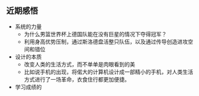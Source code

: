 ## 近期感悟
- 系统的力量
	- 为什么男篮世界杯上德国队能在没有巨星的情况下夺得冠军？
	- 利用身高优势压制，通过斯洛德盘活整只队伍，以及通过传导创造进攻空间和错位
- 设计的本质
	- 改变人类的生活方式，而不单单是肉眼看到的美
	- 比如说手机的出现，将偌大的计算机设计成一部精小的手机，对人类生活方式进行了一场革命，衣食住行都更加便捷。
- 学习成绩的